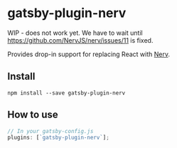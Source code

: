 # gatsby-plugin-nerv

WIP - does not work yet. We have to wait until https://github.com/NervJS/nerv/issues/11 is fixed.

Provides drop-in support for replacing React with [Nerv](https://nerv.aotu.io/).

## Install

`npm install --save gatsby-plugin-nerv`

## How to use

```javascript
// In your gatsby-config.js
plugins: [`gatsby-plugin-nerv`];
```